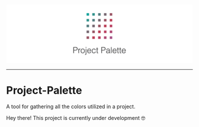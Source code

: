 ![Project-Palette Logo](/screenshots/Project-Palette-Logo.png?raw=true "Project-Palette")

---

# Project-Palette
A tool for gathering all the colors utilized in a project.

Hey there! This project is currently under development 🤓
